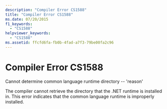 ```yaml
---
description: "Compiler Error CS1588"
title: "Compiler Error CS1588"
ms.date: 07/20/2015
f1_keywords: 
  - "CS1588"
helpviewer_keywords: 
  - "CS1588"
ms.assetid: ffcfd6fa-fb0b-4fad-a7f3-79be00fa2c96
---
```

# Compiler Error CS1588
Cannot determine common language runtime directory -- 'reason'  
  
 The compiler cannot retrieve the directory that the .NET runtime is installed in. This error indicates that the common language runtime is improperly installed.

